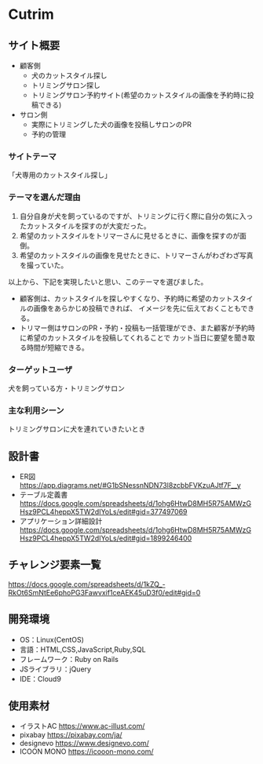 # Cutrim

## サイト概要
- 顧客側
  - 犬のカットスタイル探し
  - トリミングサロン探し
  - トリミングサロン予約サイト(希望のカットスタイルの画像を予約時に投稿できる)
- サロン側
  - 実際にトリミングした犬の画像を投稿しサロンのPR
  - 予約の管理

### サイトテーマ
「犬専用のカットスタイル探し」

### テーマを選んだ理由
1. 自分自身が犬を飼っているのですが、トリミングに行く際に自分の気に入ったカットスタイルを探すのが大変だった。
1. 希望のカットスタイルをトリマーさんに見せるときに、画像を探すのが面倒。
1. 希望のカットスタイルの画像を見せたときに、トリマーさんがわざわざ写真を撮っていた。

以上から、下記を実現したいと思い、このテーマを選びました。
- 顧客側は、カットスタイルを探しやすくなり、予約時に希望のカットスタイルの画像をあらかじめ投稿できれば、
イメージを先に伝えておくこともできる。
- トリマー側はサロンのPR・予約・投稿も一括管理ができ、また顧客が予約時に希望のカットスタイルを投稿してくれることで
カット当日に要望を聞き取る時間が短縮できる。

### ターゲットユーザ
犬を飼っている方・トリミングサロン

### 主な利用シーン
トリミングサロンに犬を連れていきたいとき

## 設計書
- ER図
https://app.diagrams.net/#G1bSNessnNDN73l8zcbbFVKzuAJtf7F__y
- テーブル定義書
https://docs.google.com/spreadsheets/d/1ohg6HtwD8MH5R75AMWzGHsz9PCL4heppX5TW2dIYoLs/edit#gid=377497069
- アプリケーション詳細設計
https://docs.google.com/spreadsheets/d/1ohg6HtwD8MH5R75AMWzGHsz9PCL4heppX5TW2dIYoLs/edit#gid=1899246400

## チャレンジ要素一覧
https://docs.google.com/spreadsheets/d/1kZQ_-RkOt6SmNtEe6phoPG3Fawvxif1ceAEK45uD3f0/edit#gid=0

## 開発環境
- OS：Linux(CentOS)
- 言語：HTML,CSS,JavaScript,Ruby,SQL
- フレームワーク：Ruby on Rails
- JSライブラリ：jQuery
- IDE：Cloud9

## 使用素材
- イラストAC
https://www.ac-illust.com/
- pixabay
https://pixabay.com/ja/
- designevo
https://www.designevo.com/
- ICOON MONO
https://icooon-mono.com/
